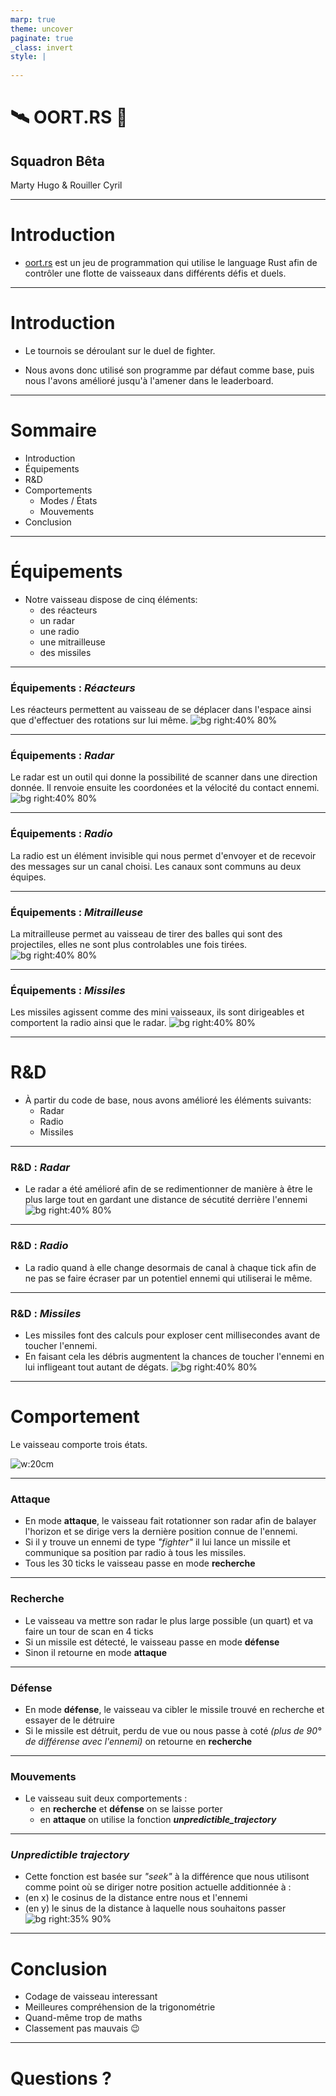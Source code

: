 ```yaml
---
marp: true
theme: uncover
paginate: true
_class: invert
style: |
    
---
```

<!-- _paginate: false-->
<!-- _footer: oct.25 2024-->

# :artificial_satellite: **OORT.RS** :rocket:
## Squadron Bêta
Marty Hugo & Rouiller Cyril

---
# Introduction

- [oort.rs](https://oort.rs) est un jeu de programmation qui utilise le language Rust afin de contrôler une flotte de vaisseaux dans différents défis et duels.

---
# Introduction

- Le tournois se déroulant sur le duel de fighter.

- Nous avons donc utilisé son programme par défaut comme base, puis nous l'avons amélioré jusqu'à l'amener dans le leaderboard.


---
# Sommaire
- Introduction
- Équipements
- R&D
- Comportements
    - Modes / États
    - Mouvements
- Conclusion

---
# Équipements
- Notre vaisseau dispose de cinq éléments:
    - des réacteurs
    - un radar
    - une radio
    - une mitrailleuse
    - des missiles

---
### Équipements : *Réacteurs*
Les réacteurs permettent au vaisseau de se déplacer dans l'espace ainsi que d'effectuer des rotations sur lui même.
![bg right:40% 80%](Reacteurs_re.png)

---
### Équipements : *Radar*
Le radar est un outil qui donne la possibilité de scanner dans une direction donnée. Il renvoie ensuite les coordonées et la vélocité du contact ennemi.
![bg right:40% 80%](Radar_re.png)

---
### Équipements : *Radio*
La radio est un élément invisible qui nous permet d'envoyer et de recevoir des messages sur un canal choisi.
Les canaux sont communs au deux équipes.

---
### Équipements : *Mitrailleuse*
La mitrailleuse permet au vaisseau de tirer des balles qui sont des projectiles, elles ne sont plus controlables une fois tirées.
![bg right:40% 80%](Mitrailleuse_re.png)

---
### Équipements : *Missiles*
Les missiles agissent comme des mini vaisseaux, ils sont dirigeables et comportent la radio ainsi que le radar.
![bg right:40% 80%](Missile_re.png)

---
# R&D
- À partir du code de base, nous avons amélioré les éléments suivants:
    - Radar
    - Radio
    - Missiles

---
### R&D : *Radar*
- Le radar a été amélioré afin de se redimentionner de manière à être le plus large tout en gardant une distance de sécutité derrière l'ennemi
![bg right:40% 80%](Radar_up_re.png)

---
### R&D : *Radio*
- La radio quand à elle change desormais de canal à chaque tick afin de ne pas se faire écraser par un potentiel ennemi qui utiliserai le même.

---
### R&D : *Missiles*
- Les missiles font des calculs pour exploser cent millisecondes avant de toucher l'ennemi.
- En faisant cela les débris augmentent la chances de toucher l'ennemi en lui infligeant tout autant de dégats.
![bg right:40% 80%](Shrapnell_re.png)

---
# Comportement
Le vaisseau comporte trois états.

![w:20cm](Machine_etat.svg)

---
### Attaque
- En mode **attaque**, le vaisseau fait rotationner son radar afin de balayer l'horizon et se dirige vers la dernière position connue de l'ennemi.
- Si il y trouve un ennemi de type *"fighter"* il lui lance un missile et communique sa position par radio à tous les missiles.
- Tous les 30 ticks le vaisseau passe en mode **recherche**

---
### Recherche
- Le vaisseau va mettre son radar le plus large possible (un quart) et va faire un tour de scan en 4 ticks
- Si un missile est détecté, le vaisseau passe en mode **défense**
- Sinon il retourne en mode **attaque**

---
### Défense
- En mode **défense**, le vaisseau va cibler le missile trouvé en recherche et essayer de le détruire
- Si le missile est détruit, perdu de vue ou nous passe à coté *(plus de 90° de différense avec l'ennemi)* on retourne en **recherche**

---
### Mouvements
- Le vaisseau suit deux comportements :
    - en **recherche** et **défense** on se laisse porter
    - en **attaque** on utilise la fonction ***unpredictible_trajectory***

---
### *Unpredictible trajectory*
- Cette fonction est basée sur *"seek"* à la différence que nous utilisont comme point où se diriger notre position actuelle additionnée à :
- (en x) le cosinus de la distance entre nous et l'ennemi
- (en y) le sinus de la distance à laquelle nous souhaitons passer
![bg right:35% 90%](trigo.png)

---
# Conclusion
- Codage de vaisseau interessant
- Meilleures compréhension de la trigonométrie
- Quand-même trop de maths
- Classement pas mauvais :wink:

---
# Questions ?